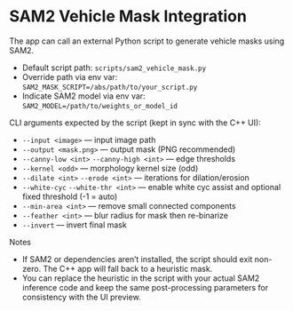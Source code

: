 SAM2 Vehicle Mask Integration
============================

The app can call an external Python script to generate vehicle masks using SAM2.

- Default script path: `scripts/sam2_vehicle_mask.py`
- Override path via env var: `SAM2_MASK_SCRIPT=/abs/path/to/your_script.py`
- Indicate SAM2 model via env var: `SAM2_MODEL=/path/to/weights_or_model_id`

CLI arguments expected by the script (kept in sync with the C++ UI):
- `--input <image>` — input image path
- `--output <mask.png>` — output mask (PNG recommended)
- `--canny-low <int>` `--canny-high <int>` — edge thresholds
- `--kernel <odd>` — morphology kernel size (odd)
- `--dilate <int>` `--erode <int>` — iterations for dilation/erosion
- `--white-cyc` `--white-thr <int>` — enable white cyc assist and optional fixed threshold (-1 = auto)
- `--min-area <int>` — remove small connected components
- `--feather <int>` — blur radius for mask then re-binarize
- `--invert` — invert final mask

Notes
- If SAM2 or dependencies aren’t installed, the script should exit non-zero. The C++ app will fall back to a heuristic mask.
- You can replace the heuristic in the script with your actual SAM2 inference code and keep the same post-processing parameters for consistency with the UI preview.

